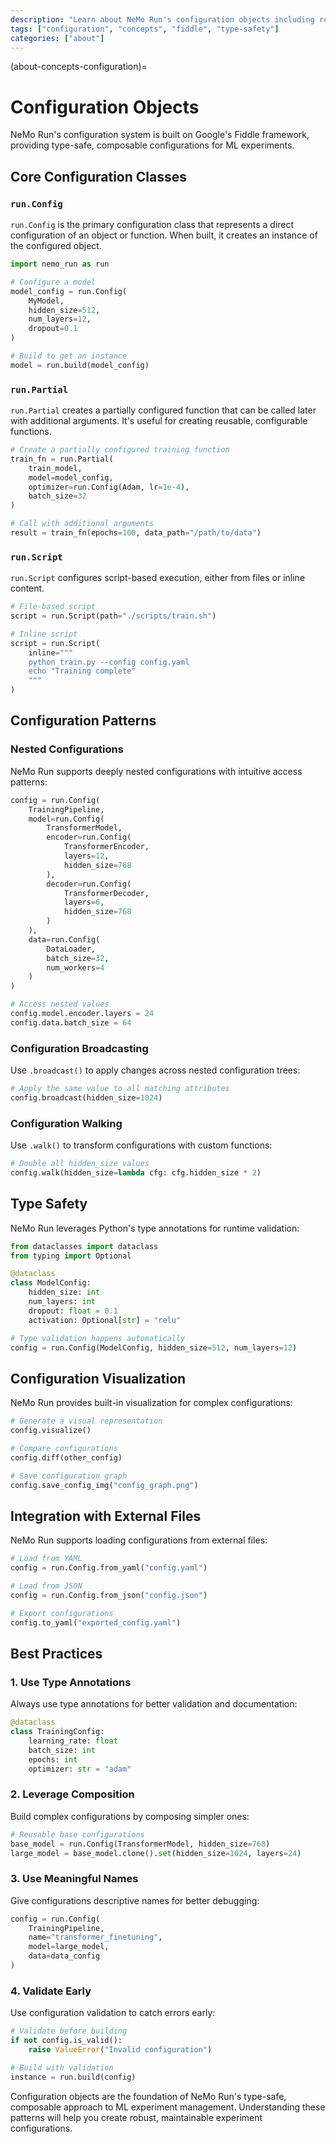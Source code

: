 ```yaml
---
description: "Learn about NeMo Run's configuration objects including run.Config, run.Partial, and configuration management patterns."
tags: ["configuration", "concepts", "fiddle", "type-safety"]
categories: ["about"]
---
```


(about-concepts-configuration)=
# Configuration Objects

NeMo Run's configuration system is built on Google's Fiddle framework, providing type-safe, composable configurations for ML experiments.

## Core Configuration Classes

### `run.Config`

`run.Config` is the primary configuration class that represents a direct configuration of an object or function. When built, it creates an instance of the configured object.

```python
import nemo_run as run

# Configure a model
model_config = run.Config(
    MyModel,
    hidden_size=512,
    num_layers=12,
    dropout=0.1
)

# Build to get an instance
model = run.build(model_config)
```

### `run.Partial`

`run.Partial` creates a partially configured function that can be called later with additional arguments. It's useful for creating reusable, configurable functions.

```python
# Create a partially configured training function
train_fn = run.Partial(
    train_model,
    model=model_config,
    optimizer=run.Config(Adam, lr=1e-4),
    batch_size=32
)

# Call with additional arguments
result = train_fn(epochs=100, data_path="/path/to/data")
```

### `run.Script`

`run.Script` configures script-based execution, either from files or inline content.

```python
# File-based script
script = run.Script(path="./scripts/train.sh")

# Inline script
script = run.Script(
    inline="""
    python train.py --config config.yaml
    echo "Training complete"
    """
)
```

## Configuration Patterns

### Nested Configurations

NeMo Run supports deeply nested configurations with intuitive access patterns:

```python
config = run.Config(
    TrainingPipeline,
    model=run.Config(
        TransformerModel,
        encoder=run.Config(
            TransformerEncoder,
            layers=12,
            hidden_size=768
        ),
        decoder=run.Config(
            TransformerDecoder,
            layers=6,
            hidden_size=768
        )
    ),
    data=run.Config(
        DataLoader,
        batch_size=32,
        num_workers=4
    )
)

# Access nested values
config.model.encoder.layers = 24
config.data.batch_size = 64
```

### Configuration Broadcasting

Use `.broadcast()` to apply changes across nested configuration trees:

```python
# Apply the same value to all matching attributes
config.broadcast(hidden_size=1024)
```

### Configuration Walking

Use `.walk()` to transform configurations with custom functions:

```python
# Double all hidden_size values
config.walk(hidden_size=lambda cfg: cfg.hidden_size * 2)
```

## Type Safety

NeMo Run leverages Python's type annotations for runtime validation:

```python
from dataclasses import dataclass
from typing import Optional

@dataclass
class ModelConfig:
    hidden_size: int
    num_layers: int
    dropout: float = 0.1
    activation: Optional[str] = "relu"

# Type validation happens automatically
config = run.Config(ModelConfig, hidden_size=512, num_layers=12)
```

## Configuration Visualization

NeMo Run provides built-in visualization for complex configurations:

```python
# Generate a visual representation
config.visualize()

# Compare configurations
config.diff(other_config)

# Save configuration graph
config.save_config_img("config_graph.png")
```

## Integration with External Files

NeMo Run supports loading configurations from external files:

```python
# Load from YAML
config = run.Config.from_yaml("config.yaml")

# Load from JSON
config = run.Config.from_json("config.json")

# Export configurations
config.to_yaml("exported_config.yaml")
```

## Best Practices

### 1. Use Type Annotations
Always use type annotations for better validation and documentation:

```python
@dataclass
class TrainingConfig:
    learning_rate: float
    batch_size: int
    epochs: int
    optimizer: str = "adam"
```

### 2. Leverage Composition
Build complex configurations by composing simpler ones:

```python
# Reusable base configurations
base_model = run.Config(TransformerModel, hidden_size=768)
large_model = base_model.clone().set(hidden_size=1024, layers=24)
```

### 3. Use Meaningful Names
Give configurations descriptive names for better debugging:

```python
config = run.Config(
    TrainingPipeline,
    name="transformer_finetuning",
    model=large_model,
    data=data_config
)
```

### 4. Validate Early
Use configuration validation to catch errors early:

```python
# Validate before building
if not config.is_valid():
    raise ValueError("Invalid configuration")

# Build with validation
instance = run.build(config)
```

Configuration objects are the foundation of NeMo Run's type-safe, composable approach to ML experiment management. Understanding these patterns will help you create robust, maintainable experiment configurations.
